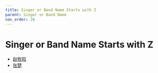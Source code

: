 ```yaml
---
title: Singer or Band Name Starts with Z
parent: Singer or Band Name 
nav_order: 26
---
```


# Singer or Band Name Starts with Z

- [赵牧阳](Zhao_Mu_Yang/index.md)
- [张楚](Zhang_Chu/index.md)
